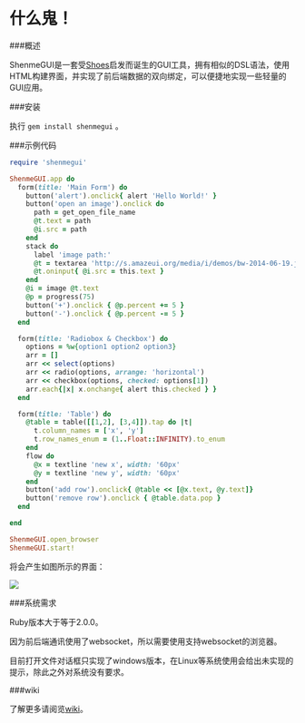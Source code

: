什么鬼！
======

###概述

ShenmeGUI是一套受[Shoes](http://shoesrb.com/)启发而诞生的GUI工具，拥有相似的DSL语法，使用HTML构建界面，并实现了前后端数据的双向绑定，可以便捷地实现一些轻量的GUI应用。

###安装

执行 `gem install shenmegui` 。

###示例代码

```ruby
require 'shenmegui'

ShenmeGUI.app do
  form(title: 'Main Form') do
    button('alert').onclick{ alert 'Hello World!' }
    button('open an image').onclick do
      path = get_open_file_name
      @t.text = path
      @i.src = path
    end
    stack do
      label 'image path:'
      @t = textarea 'http://s.amazeui.org/media/i/demos/bw-2014-06-19.jpg', width: '100%'
      @t.oninput{ @i.src = this.text }
    end
    @i = image @t.text
    @p = progress(75)
    button('+').onclick { @p.percent += 5 }
    button('-').onclick { @p.percent -= 5 }
  end

  form(title: 'Radiobox & Checkbox') do
    options = %w{option1 option2 option3}
    arr = []
    arr << select(options)
    arr << radio(options, arrange: 'horizontal')
    arr << checkbox(options, checked: options[1])
    arr.each{|x| x.onchange{ alert this.checked } }
  end

  form(title: 'Table') do
    @table = table([[1,2], [3,4]]).tap do |t|
      t.column_names = ['x', 'y']
      t.row_names_enum = (1..Float::INFINITY).to_enum
    end
    flow do
      @x = textline 'new x', width: '60px'
      @y = textline 'new y', width: '60px'
    end
    button('add row').onclick{ @table << [@x.text, @y.text]}
    button('remove row').onclick { @table.data.pop }
  end

end

ShenmeGUI.open_browser
ShenmeGUI.start!
```

将会产生如图所示的界面：

![](http://7mj4yb.com1.z0.glb.clouddn.com/ShenmeGUI_example20150713.png)

###系统需求

Ruby版本大于等于2.0.0。

因为前后端通讯使用了websocket，所以需要使用支持websocket的浏览器。

目前打开文件对话框只实现了windows版本，在Linux等系统使用会给出未实现的提示，除此之外对系统没有要求。

###wiki

了解更多请阅览[wiki](https://github.com/CicholGricenchos/ShenmeGUI/wiki)。